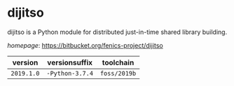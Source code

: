 # dijitso

dijitso is a Python module for distributed just-in-time shared library building.

*homepage*: <https://bitbucket.org/fenics-project/dijitso>

version | versionsuffix | toolchain
--------|---------------|----------
``2019.1.0`` | ``-Python-3.7.4`` | ``foss/2019b``
